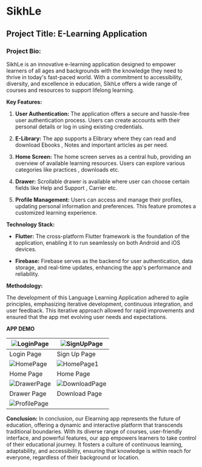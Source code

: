 # SikhLe

## Project Title: E-Learning Application

### Project Bio:
SikhLe is an innovative e-learning application designed to empower learners of all ages and backgrounds with the knowledge they need to thrive in today's fast-paced world. With a commitment to accessibility, diversity, and excellence in education, SikhLe offers a wide range of courses and resources to support lifelong learning.

**Key Features:**

1. **User Authentication:** The application offers a secure and hassle-free user authentication process. Users can create accounts with their personal details or log in using existing credentials.

2. **E-Library:** The app supports a Elibrary where they can read and download Ebooks , Notes and important articles as per need.

3. **Home Screen:** The home screen serves as a central hub, providing an overview of available  learning resources. Users can explore various categories like practices , downloads etc.

4. **Drawer:** Scrollable drawer is available where user can choose certain fields like Help and Support , Carrier etc.

5. **Profile Management:** Users can access and manage their profiles, updating personal information and preferences. This feature promotes a customized learning experience.

**Technology Stack:**

- **Flutter:** The cross-platform Flutter framework is the foundation of the application, enabling it to run seamlessly on both Android and iOS devices.

- **Firebase:** Firebase serves as the backend for user authentication, data storage, and real-time updates, enhancing the app's performance and reliability.

**Methodology:**

The development of this Language Learning Application adhered to agile principles, emphasizing iterative development, continuous integration, and user feedback. This iterative approach allowed for rapid improvements and ensured that the app met evolving user needs and expectations.

**APP DEMO**

| ![LoginPage](https://github.com/VishalxVG/SikhLE---ELearning-App/assets/104559557/263d3b1c-5436-42b4-958c-117f84433aa1) | ![SignUpPage](https://github.com/VishalxVG/SikhLE---ELearning-App/assets/104559557/9016a69d-684c-4634-a941-0fa88fc027c0) |
| --- | --- |
| Login Page  | Sign Up Page  |
| ![HomePage](https://github.com/VishalxVG/SikhLE---ELearning-App/assets/104559557/e42852c1-31cc-42ab-b7af-d75415a2a59c) | ![HomePage1](https://github.com/VishalxVG/SikhLE---ELearning-App/assets/104559557/b3d483ac-3774-4361-8634-5781f54e9bee) |
| Home Page  | Home Page  |
| ![DrawerPage](https://github.com/VishalxVG/SikhLE---ELearning-App/assets/104559557/74798386-7a1a-4559-a0ee-8c1690d4bd83) | ![DownloadPage](https://github.com/VishalxVG/SikhLE---ELearning-App/assets/104559557/e489f5f1-e89c-48f5-ba0f-cc57775a782e)|
| Drawer Page  |Download Page |
|![ProfilePage](https://github.com/VishalxVG/SikhLE---ELearning-App/assets/104559557/a5b25c1b-c8ba-4266-b9e6-a2b419f89407) |









**Conclusion:**
In conclusion, our Elearning app represents the future of education, offering a dynamic and interactive platform that transcends traditional boundaries. With its diverse range of courses, user-friendly interface, and powerful features, our app empowers learners to take control of their educational journey. It fosters a culture of continuous learning, adaptability, and accessibility, ensuring that knowledge is within reach for everyone, regardless of their background or location.
